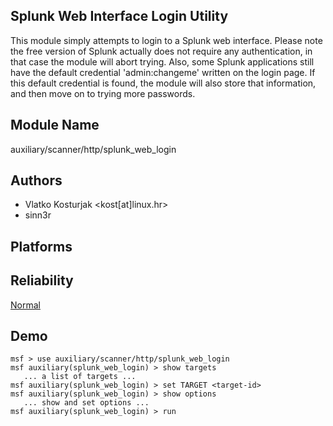 ## Splunk Web Interface Login Utility

This module simply attempts to login to a Splunk web 
interface. Please note the free version of Splunk actually 
does not require any authentication, in that case the module 
will abort trying. Also, some Splunk applications still have 
the default credential 'admin:changeme' written on the login 
page. If this default credential is found, the module will 
also store that information, and then move on to trying more 
passwords.


## Module Name
auxiliary/scanner/http/splunk_web_login

## Authors
* Vlatko Kosturjak <kost[at]linux.hr>
* sinn3r





## Platforms


## Reliability
[Normal](https://github.com/rapid7/metasploit-framework/wiki/Exploit-Ranking)

## Demo

```
msf > use auxiliary/scanner/http/splunk_web_login
msf auxiliary(splunk_web_login) > show targets
   ... a list of targets ...
msf auxiliary(splunk_web_login) > set TARGET <target-id>
msf auxiliary(splunk_web_login) > show options
   ... show and set options ...
msf auxiliary(splunk_web_login) > run
```
    
    